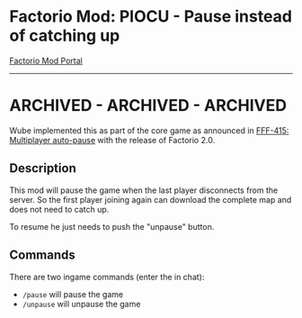 # Factorio Mod: PIOCU - Pause instead of catching up
 
[Factorio Mod Portal](https://mods.factorio.com/mod/piocu-pause-instead-of-catching-up)

---

# ARCHIVED - ARCHIVED - ARCHIVED

Wube implemented this as part of the core game as announced in [FFF-415: Multiplayer auto-pause](https://factorio.com/blog/post/fff-415) with the release of Factorio 2.0. 

## Description

This mod will pause the game when the last player disconnects from the server. So the first player joining again can download the complete map and does not need to catch up.

To resume he just needs to push the "unpause" button.

## Commands

There are two ingame commands (enter the in chat):

- `/pause` will pause the game
- `/unpause` will unpause the game
